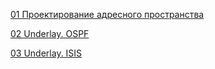 <a href="https://github.com/dsuvorov-gthb/dc-network-design/tree/main/labs/lab01/">01 Проектирование адресного пространства</a>

<a href="https://github.com/dsuvorov-gthb/dc-network-design/tree/main/labs/lab02/">02 Underlay. OSPF</a>

<a href="https://github.com/dsuvorov-gthb/dc-network-design/tree/main/labs/lab03/">03 Underlay. ISIS</a>
